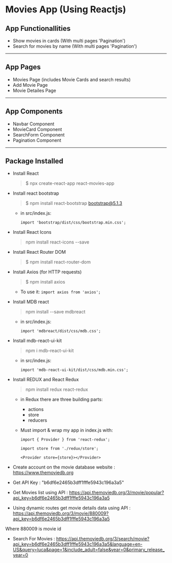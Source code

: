 # Movies App (Using Reactjs)

## App Functionallities

* Show movies in cards (With multi pages 'Pagination')
* Search for movies by name (With multi pages 'Pagination')

---
## App Pages

* Movies Page (includes Movie Cards and search results)
* Add Movie Page
* Movie Detailes Page

---
## App Components

* Navbar Component
* MovieCard Component
* SearchForm Component
* Pagination Component 

---
## Package Installed 

* Install React
    >$ npx create-react-app react-movies-app

* Install react bootstrap
    >$ npm install react-bootstrap bootstrap@5.1.3
    
    - in src/index.js:

        `import 'bootstrap/dist/css/bootstrap.min.css';`

* Install React Icons
    >npm install react-icons --save

* Install React Router DOM
    >$ npm install react-router-dom

* Install Axios (for HTTP requests)
    >$ npm install axios 
    - To use it:
        `import axios from 'axios';`

* Install MDB react
    >npm install --save mdbreact
    - in src/index.js:

        `import 'mdbreact/dist/css/mdb.css';`

* Install mdb-react-ui-kit
    >npm i mdb-react-ui-kit
    - in src/index.js:

        `import 'mdb-react-ui-kit/dist/css/mdb.min.css';`

* Install REDUX and React Redux
    >npm install redux react-redux
    - in Redux there are three building parts: 
        * actions
        * store
        * reducers
    - Must import & wrap my app in index.js with:

        `import { Provider } from 'react-redux';`

        `import store from './redux/store';`

        `<Provider store={store}></Provider>`

* Create account on the movie database website :
https://www.themoviedb.org

* Get API Key : 
"b6df6e2465b3dff1fffe5943c196a3a5"

* Get Movies list using API :
https://api.themoviedb.org/3/movie/popular?api_key=b6df6e2465b3dff1fffe5943c196a3a5

* Using dynamic routes get movie details data using API :
https://api.themoviedb.org/3/movie/880009?api_key=b6df6e2465b3dff1fffe5943c196a3a5

Where 880009 is movie id

* Search For Movies :
https://api.themoviedb.org/3/search/movie?api_key=b6df6e2465b3dff1fffe5943c196a3a5&language=en-US&query=luca&page=1&include_adult=false&year=0&primary_release_year=0







